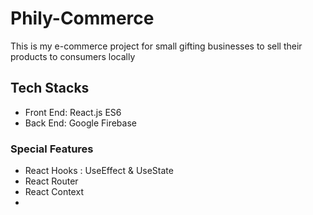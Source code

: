 # Phily-Commerce

This is my e-commerce project for small gifting businesses to sell their products to consumers locally

## Tech Stacks
- Front End: React.js ES6
- Back End: Google Firebase

### Special Features
- React Hooks : UseEffect & UseState
- React Router
- React Context
- 
